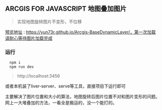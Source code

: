 ## ARCGIS FOR JAVASCRIPT 地图叠加图片
> 实现地图旋转图片不变形，不位移

[预览地址](https://yun73r.github.io/Arcgis-BaseDynamicLayer/) : https://yun73r.github.io/Arcgis-BaseDynamicLayer/，第一次加载请耐心等待图片加载完成

### 运行
```
  npm i
  npm run dev
```
> http://localhost:3456

或者本机装了liver-server、serve等工具，直接项目下运行即可

主要解决了图片位置和大小的算法，地图旋转后图片位置不对和图片变形的问题。网上一大堆叠加的方法，一看全是搬运的，没一个能打的。
